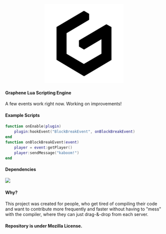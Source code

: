 <div align="center"><img src="assets\grap.png" width="50%"/></div>

#### Graphene Lua Scripting Engine

A few events work right now.
Working on improvements!

#### Example Scripts

```lua
function onEnable(plugin)
    plugin:hookEvent("BlockBreakEvent", onBlockBreakEvent)
end
function onBlockBreakEvent(event) 
    player = event:getPlayer()
    player:sendMessage("kaboom!")
end
```

#### Dependencies

![](https://skillicons.dev/icons?i=mongodb&theme=dark)

#### Why?

This project was created for people, who get tired of compiling their code and want to contribute more frequently and faster without having to "mess" with the compiler, where they can just drag-&-drop from each server.

#### Repository is under Mozilla License.
